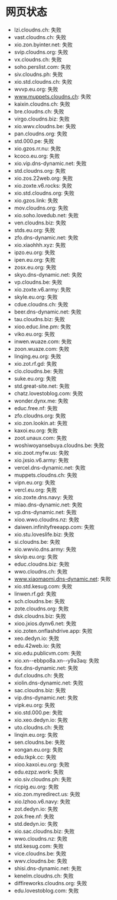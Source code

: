 # 网页状态
- lzi.cloudns.ch: 失败
- vast.cloudns.ch: 失败
- xio.zon.byinter.net: 失败
- svip.cloudns.org: 失败
- vx.cloudns.ch: 失败
- soho.perslist.com: 失败
- siv.cloudns.ph: 失败
- xio.std.cloudns.ch: 失败
- wvvp.eu.org: 失败
- www.muppets.cloudns.ch: 失败
- kaixin.cloudns.ch: 失败
- bre.cloudns.ch: 失败
- virgo.cloudns.biz: 失败
- xio.wwv.cloudns.be: 失败
- pan.cloudns.org: 失败
- std.000.pe: 失败
- xio.gzos.rr.nu: 失败
- kcoco.eu.org: 失败
- xio.vip.dns-dynamic.net: 失败
- std.cloudns.org: 失败
- xio.zos.22web.org: 失败
- xio.zoxte.v6.rocks: 失败
- xio.std.cloudns.org: 失败
- xio.gzos.link: 失败
- mov.cloudns.org: 失败
- xio.soho.lovedub.net: 失败
- ven.cloudns.biz: 失败
- stds.eu.org: 失败
- zfo.dns-dynamic.net: 失败
- xio.xiaohhh.xyz: 失败
- ipzo.eu.org: 失败
- ipen.eu.org: 失败
- zosx.eu.org: 失败
- skyo.dns-dynamic.net: 失败
- vp.cloudns.be: 失败
- xio.zoxte.v6.army: 失败
- skyle.eu.org: 失败
- cdue.cloudns.ch: 失败
- beer.dns-dynamic.net: 失败
- tau.cloudns.biz: 失败
- xioo.educ.line.pm: 失败
- viko.eu.org: 失败
- inwen.wuaze.com: 失败
- zoon.wuaze.com: 失败
- linqing.eu.org: 失败
- xio.zot.rf.gd: 失败
- clo.cloudns.be: 失败
- suke.eu.org: 失败
- std.great-site.net: 失败
- chatz.lovestoblog.com: 失败
- wonder.dynx.me: 失败
- educ.free.nf: 失败
- zfo.cloudns.org: 失败
- xio.zon.lookin.at: 失败
- kaxoi.eu.org: 失败
- zoot.unaux.com: 失败
- woshiwoyansebuya.cloudns.be: 失败
- xio.zoot.myfw.us: 失败
- xio.jxsio.v6.army: 失败
- vercel.dns-dynamic.net: 失败
- muppets.cloudns.ch: 失败
- vipn.eu.org: 失败
- vercl.eu.org: 失败
- xio.zoxte.dns.navy: 失败
- miao.dns-dynamic.net: 失败
- vp.dns-dynamic.net: 失败
- xioo.wwo.cloudns.nz: 失败
- daiwen.infinityfreeapp.com: 失败
- xio.stu.loveslife.biz: 失败
- si.cloudns.be: 失败
- xio.wwvio.dns.army: 失败
- skvip.eu.org: 失败
- educ.cloudns.biz: 失败
- wwo.cloudns.ch: 失败
- www.xiaomaomi.dns-dynamic.net: 失败
- xio.std.kesug.com: 失败
- linwen.rf.gd: 失败
- sch.cloudns.be: 失败
- zote.cloudns.org: 失败
- dsk.cloudns.biz: 失败
- xioo.jxios.dynv6.net: 失败
- xio.zoten.onflashdrive.app: 失败
- xeo.dedyn.io: 失败
- edu.42web.io: 失败
- xio.edu.publicvm.com: 失败
- xio.xn--ebbpo8a.xn--y9a3aq: 失败
- fox.dns-dynamic.net: 失败
- duf.cloudns.ch: 失败
- xiolin.dns-dynamic.net: 失败
- sac.cloudns.biz: 失败
- vip.dns-dynamic.net: 失败
- vipk.eu.org: 失败
- xio.std.000.pe: 失败
- xio.xeo.dedyn.io: 失败
- uto.cloudns.ch: 失败
- linqin.eu.org: 失败
- sen.cloudns.be: 失败
- xongan.eu.org: 失败
- edu.tkpk.cc: 失败
- xioo.kaxoi.eu.org: 失败
- edu.ezpz.work: 失败
- xio.siv.cloudns.ph: 失败
- ricpig.eu.org: 失败
- xio.zon.myredirect.us: 失败
- xio.lzhoo.v6.navy: 失败
- zot.dedyn.io: 失败
- zok.free.nf: 失败
- std.dedyn.io: 失败
- xio.sac.cloudns.biz: 失败
- wwo.cloudns.nz: 失败
- std.kesug.com: 失败
- vice.cloudns.be: 失败
- wwv.cloudns.be: 失败
- shisi.dns-dynamic.net: 失败
- kenelm.cloudns.ch: 失败
- diffireworks.cloudns.org: 失败
- edu.lovestoblog.com: 失败
